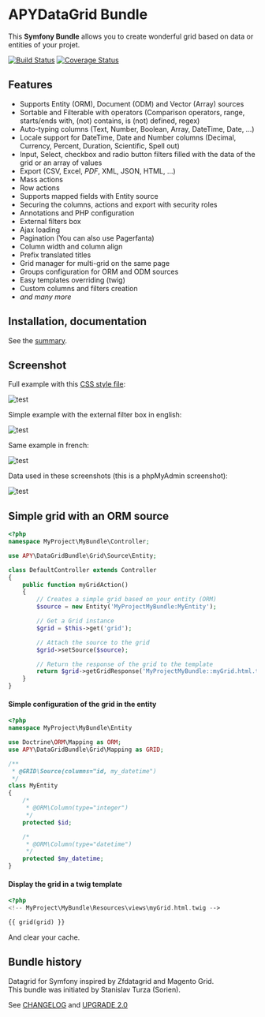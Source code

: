 
# APYDataGrid Bundle

This **Symfony Bundle** allows you to create wonderful grid based on data or entities of your projet.

[![Build Status](https://secure.travis-ci.org/APY/APYDataGridBundle.png?branch=master)](http://travis-ci.org/APY/APYDataGridBundle) [![Coverage Status](https://coveralls.io/repos/github/APY/APYDataGridBundle/badge.svg?branch=test-improvement)](https://coveralls.io/github/APY/APYDataGridBundle?branch=test-improvement)

## Features

- Supports Entity (ORM), Document (ODM) and Vector (Array) sources
- Sortable and Filterable with operators (Comparison operators, range, starts/ends with, (not) contains, is (not) defined, regex)
- Auto-typing columns (Text, Number, Boolean, Array, DateTime, Date, ...)
- Locale support for DateTime, Date and Number columns (Decimal, Currency, Percent, Duration, Scientific, Spell out)
- Input, Select, checkbox and radio button filters filled with the data of the grid or an array of values
- Export (CSV, Excel, _PDF_, XML, JSON, HTML, ...)
- Mass actions
- Row actions
- Supports mapped fields with Entity source
- Securing the columns, actions and export with security roles
- Annotations and PHP configuration
- External filters box
- Ajax loading
- Pagination (You can also use Pagerfanta)
- Column width and column align
- Prefix translated titles
- Grid manager for multi-grid on the same page
- Groups configuration for ORM and ODM sources
- Easy templates overriding (twig)
- Custom columns and filters creation
- *and many more*

## Installation, documentation

See the [summary](https://github.com/APY/APYDataGridBundle/blob/master/Resources/doc/summary.md).

## Screenshot

Full example with this [CSS style file](https://github.com/APY/APYDataGridBundle/blob/master/Resources/doc/grid_configuration/working_example.css):

![test](https://github.com/APY/APYDataGridBundle/blob/master/Resources/doc/images/screenshot_full.png?raw=true)

Simple example with the external filter box in english:

![test](https://github.com/APY/APYDataGridBundle/blob/master/Resources/doc/images/screenshot_en.png?raw=true)

Same example in french:

![test](https://github.com/APY/APYDataGridBundle/blob/master/Resources/doc/images/screenshot_fr.png?raw=true)

Data used in these screenshots (this is a phpMyAdmin screenshot):

![test](https://github.com/APY/APYDataGridBundle/blob/master/Resources/doc/images/screenshot_database.png?raw=true)

## Simple grid with an ORM source

```php
<?php
namespace MyProject\MyBundle\Controller;

use APY\DataGridBundle\Grid\Source\Entity;

class DefaultController extends Controller
{
	public function myGridAction()
	{
		// Creates a simple grid based on your entity (ORM)
		$source = new Entity('MyProjectMyBundle:MyEntity');

		// Get a Grid instance
		$grid = $this->get('grid');

		// Attach the source to the grid
		$grid->setSource($source);

		// Return the response of the grid to the template
		return $grid->getGridResponse('MyProjectMyBundle::myGrid.html.twig');
	}
}
```

#### Simple configuration of the grid in the entity

```php
<?php
namespace MyProject\MyBundle\Entity

use Doctrine\ORM\Mapping as ORM;
use APY\DataGridBundle\Grid\Mapping as GRID;

/**
 * @GRID\Source(columns="id, my_datetime")
 */
class MyEntity
{
	/*
	 * @ORM\Column(type="integer")
	 */
	protected $id;

	/*
	 * @ORM\Column(type="datetime")
	 */
	protected $my_datetime;
}
```

#### Display the grid in a twig template

```php
<?php
<!-- MyProject\MyBundle\Resources\views\myGrid.html.twig -->

{{ grid(grid) }}
```

And clear your cache.

## Bundle history

Datagrid for Symfony inspired by Zfdatagrid and Magento Grid.  
This bundle was initiated by Stanislav Turza (Sorien).

See [CHANGELOG](https://github.com/APY/APYDataGridBundle/blob/master/CHANGELOG.md) and [UPGRADE 2.0](https://github.com/APY/APYDataGridBundle/blob/master/UPGRADE-2.0.md)
